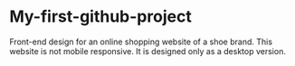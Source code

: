 # My-first-github-project
Front-end design for an online shopping website of a shoe brand.
This website is not mobile responsive. 
It is designed only as a desktop version.
